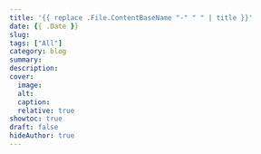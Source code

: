 ```yaml
---
title: '{{ replace .File.ContentBaseName "-" " " | title }}'
date: {{ .Date }}
slug:
tags: ["All"]
category: blog 
summary:
description: 
cover:
  image:
  alt:
  caption: 
  relative: true
showtoc: true
draft: false
hideAuthor: true
---
```

